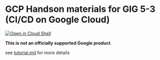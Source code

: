 # GCP Handson materials for GIG 5-3 (CI/CD on Google Cloud)

[![Open in Cloud Shell](https://gstatic.com/cloudssh/images/open-btn.png)](https://ssh.cloud.google.com/cloudshell/open?cloudshell_git_repo=https://github.com/google-cloud-japan/gig-training-materials&cloudshell_working_dir=gig05-03&cloudshell_tutorial=tutorial.md&shellonly=true)

**This is not an officially supported Google product**.

see [tutorial.md](tutorial.md) for more details
